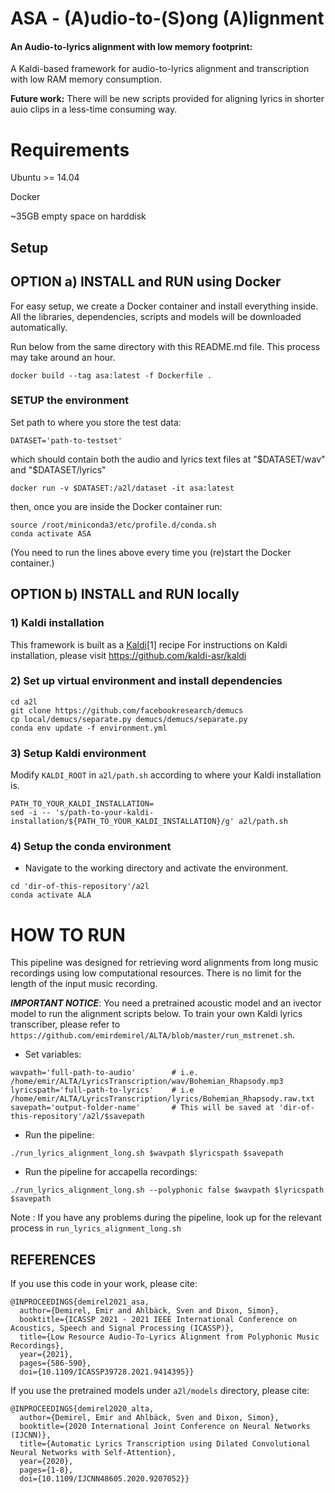 # ASA - (A)udio-to-(S)ong (A)lignment

#### An Audio-to-lyrics alignment with low memory footprint: 

A Kaldi-based framework for audio-to-lyrics alignment and transcription with low RAM memory consumption.

**Future work:** There will be new scripts provided for aligning lyrics in shorter auio clips in a less-time consuming way.



# Requirements

Ubuntu >= 14.04 

Docker

~35GB empty space on harddisk

## Setup

## OPTION a) INSTALL and RUN using Docker

For easy setup, we create a Docker container and install
everything inside. All the libraries, dependencies, scripts
and models will be downloaded automatically.

Run below from the same directory with this README.md file.
This process may take around an hour.

```
docker build --tag asa:latest -f Dockerfile . 
```
### SETUP the environment

Set path to where you store the test data: 
```
DATASET='path-to-testset'
```
which should contain both the audio and lyrics text files at  "$DATASET/wav" and "$DATASET/lyrics"

```
docker run -v $DATASET:/a2l/dataset -it asa:latest
```
then, once you are inside the Docker container run:


```
source /root/miniconda3/etc/profile.d/conda.sh
conda activate ASA
```
(You need to run the lines above every time you (re)start the Docker container.)


## OPTION b) INSTALL and RUN locally

### 1) Kaldi  installation
This framework is built as a [Kaldi](http://kaldi-asr.org/)[1] recipe 
For instructions on Kaldi installation, please visit https://github.com/kaldi-asr/kaldi


### 2) Set up virtual environment and install dependencies

```
cd a2l
git clone https://github.com/facebookresearch/demucs
cp local/demucs/separate.py demucs/demucs/separate.py
conda env update -f environment.yml
```

### 3) Setup Kaldi environment

Modify ```KALDI_ROOT``` in  ```a2l/path.sh``` according to where your Kaldi installation is.
```
PATH_TO_YOUR_KALDI_INSTALLATION=
sed -i -- 's/path-to-your-kaldi-installation/${PATH_TO_YOUR_KALDI_INSTALLATION}/g' a2l/path.sh
```

### 4) Setup the conda environment


* Navigate to the working directory and activate the environment.
```
cd 'dir-of-this-repository'/a2l
conda activate ALA
```

# HOW TO RUN

This pipeline was designed for retrieving word alignments from long music recordings using low computational resources. There is no limit for the length of the input music recording.

***IMPORTANT NOTICE***: You need a pretrained acoustic model and an ivector model to run the alignment scripts below. To train your own Kaldi lyrics transcriber, please refer to ```https://github.com/emirdemirel/ALTA/blob/master/run_mstrenet.sh```.

* Set variables:
```
wavpath='full-path-to-audio'        # i.e. /home/emir/ALTA/LyricsTranscription/wav/Bohemian_Rhapsody.mp3
lyricspath='full-path-to-lyrics'    # i.e /home/emir/ALTA/LyricsTranscription/lyrics/Bohemian_Rhapsody.raw.txt
savepath='output-folder-name'       # This will be saved at 'dir-of-this-repository'/a2l/$savepath
```
* Run the pipeline:
```
./run_lyrics_alignment_long.sh $wavpath $lyricspath $savepath
```
* Run the pipeline for accapella recordings:
```
./run_lyrics_alignment_long.sh --polyphonic false $wavpath $lyricspath $savepath
```

Note : If you have any problems during the pipeline, look up for the relevant process in ```run_lyrics_alignment_long.sh```

## REFERENCES

If you use this code in your work, please cite:
```
@INPROCEEDINGS{demirel2021_asa,
  author={Demirel, Emir and Ahlbäck, Sven and Dixon, Simon},
  booktitle={ICASSP 2021 - 2021 IEEE International Conference on Acoustics, Speech and Signal Processing (ICASSP)}, 
  title={Low Resource Audio-To-Lyrics Alignment from Polyphonic Music Recordings}, 
  year={2021},
  pages={586-590},
  doi={10.1109/ICASSP39728.2021.9414395}}
```

If you use the pretrained models under ```a2l/models``` directory, please cite:

```
@INPROCEEDINGS{demirel2020_alta,
  author={Demirel, Emir and Ahlbäck, Sven and Dixon, Simon},
  booktitle={2020 International Joint Conference on Neural Networks (IJCNN)}, 
  title={Automatic Lyrics Transcription using Dilated Convolutional Neural Networks with Self-Attention}, 
  year={2020},
  pages={1-8},
  doi={10.1109/IJCNN48605.2020.9207052}}
```
